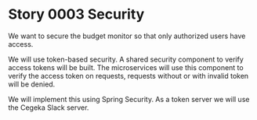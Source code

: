 # Story 0003 Security

We want to secure the budget monitor so that only authorized users have access. 

We will use token-based security. A shared security component to verify access tokens will be built. The microservices will use this component to verify the access token on requests, requests without or with invalid token will be denied. 

We will implement this using Spring Security. As a token server we will use the Cegeka Slack server.